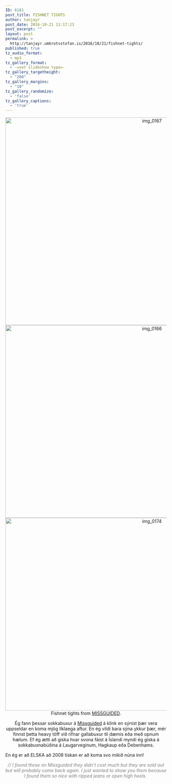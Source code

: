 ```yaml
---
ID: 6181
post_title: FISHNET TIGHTS
author: tanjayr
post_date: 2016-10-21 11:17:23
post_excerpt: ""
layout: post
permalink: >
  http://tanjayr.umbrotsstofan.is/2016/10/21/fishnet-tights/
published: true
tz_audio_format:
  - mp3
tz_gallery_format:
  - -=set slideshow type=-
tz_gallery_targetheight:
  - "200"
tz_gallery_margins:
  - "10"
tz_gallery_randomize:
  - 'false'
tz_gallery_captions:
  - 'true'
---
```

<p style="text-align: center;"><img class="aligncenter size-large wp-image-6184" src="http://www.tanjayr.com/wp-content/uploads/2016/10/IMG_0167-1024x736.jpg" alt="img_0167" width="900" height="647" />
<img class="aligncenter size-large wp-image-6183" src="http://www.tanjayr.com/wp-content/uploads/2016/10/IMG_0166-1024x683.jpg" alt="img_0166" width="900" height="600" />
<img class="aligncenter size-large wp-image-6185" src="http://www.tanjayr.com/wp-content/uploads/2016/10/IMG_0174-1024x683.jpg" alt="img_0174" width="900" height="600" />Fishnet tights from <a href="http://www.awin1.com/cread.php?awinmid=2872&amp;awinaffid=298729&amp;clickref=&amp;p=" target="_blank">MISSGUIDED</a>.</p>
<p style="text-align: center;">Ég fann þessar sokkabuxur á <a href="http://www.awin1.com/cread.php?awinmid=2872&amp;awinaffid=298729&amp;clickref=&amp;p=" target="_blank">Missguided</a> á klink en sýnist þær vera uppseldar en koma mjög líklaega aftur. En ég vildi bara sýna ykkur þær, mér finnst þetta heavy töff við rifnar gallabuxur til dæmis eða með opnum hælum. Ef ég ætti að giska hvar svona fáist á Íslandi myndi ég giska á sokkabuxnabúðina á Laugarveginum, Hagkaup eða Debenhams.

En ég er að ELSKA að 2008 tískan er að koma svo mikið núna inn!</p>
<p style="text-align: center;"><em><span style="color: #808080;">// I found these on Missguided they didn't cost much but they are sold out but will probably come back again. I just wanted to show you them because I found them so nice with ripped jeans or open high heels. </span></em></p>